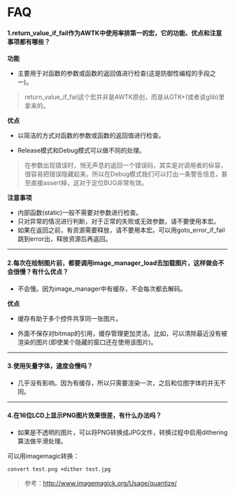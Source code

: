 # FAQ

#### 1.return\_value\_if\_fail作为AWTK中使用率排第一的宏，它的功能、优点和注意事项都有哪些？

**功能**

* 主要用于对函数的参数或函数的返回值进行检查(这是防御性编程的手段之一)。

> return\_value\_if\_fail这个宏并非是AWTK原创，而是从GTK+(或者说glib)里拿来的。

**优点**

* 以简洁的方式对函数的参数或函数的返回值进行检查。

* Release模式和Debug模式可以做不同的处理。

> 在参数出现错误时，悄无声息的返回一个错误码，其实是对调用者的纵容，很容易把错误隐藏起来。所以在Debug模式我们可以打出一条警告信息，甚至直接assert掉，这对于定位BUG非常有效。

**注意事项**

* 内部函数(static)一般不需要对参数进行检查。
* 只对异常的情况进行判断，对于正常的失败或无效参数，请不要使用本宏。
* 如果在返回之前，有资源需要释放，请不要用本宏。可以用goto\_error\_if\_fail跳到error出，释放资源后再返回。

---

#### 2.每次在绘制图片前，都要调用image\_manager\_load去加载图片，这样做会不会很慢？有什么优点？

* 不会慢。因为image\_manager中有缓存，不会每次都去解码。

**优点**

* 缓存有助于多个控件共享同一张图片。

* 外面不保存对bitmap的引用，缓存管理更加灵活。比如，可以清除最近没有被渲染的图片(即使某个隐藏的窗口还在使用该图片)。

---

#### 3.使用矢量字体，速度会慢吗？

* 几乎没有影响。因为有缓存，所以只需要渲染一次，之后和位图字体的并无不同。

---

#### 4.在16位LCD上显示PNG图片效果很差，有什么办法吗？

* 如果是不透明的图片，可以将PNG转换成JPG文件，转换过程中启用dithering算法做平滑处理。

可以用imagemagic转换：
```
convert test.png +dither test.jpg
```
> 参考：http://www.imagemagick.org/Usage/quantize/



